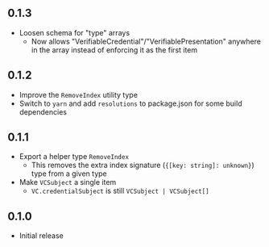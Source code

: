 ## 0.1.3

- Loosen schema for "type" arrays
  - Now allows "VerifiableCredential"/"VerifiablePresentation" anywhere in the array instead of enforcing it as the first item

## 0.1.2

- Improve the `RemoveIndex` utility type
- Switch to `yarn` and add `resolutions` to package.json for some build dependencies

## 0.1.1

- Export a helper type `RemoveIndex`
  - This removes the extra index signature (`{[key: string]: unknown}`) type from a given type
- Make `VCSubject` a single item
  - `VC.credentialSubject` is still `VCSubject | VCSubject[]`

## 0.1.0

- Initial release
